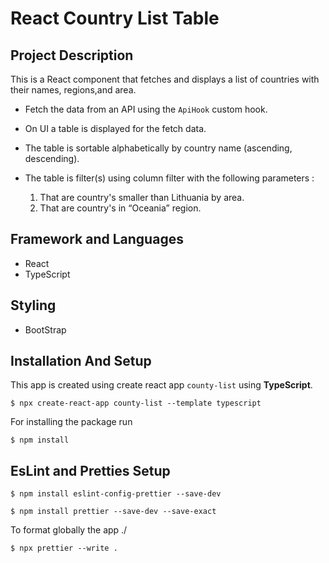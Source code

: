 # React Country List Table 
## Project Description
 This is a React component that fetches and displays a list of countries with their names, regions,and area.
  
 * Fetch the data from an API using the `ApiHook` custom hook.

* On UI a table is displayed for the fetch data.
* The table is  sortable alphabetically by country name (ascending, descending). 
* The table is filter(s) using column filter with the following  parameters :
       <ol>
     <li>That are country's smaller than Lithuania by area.
      <li>That are country's  in “Oceania” region.
      </ol>

## Framework and Languages 
- React
- TypeScript
## Styling  
- BootStrap
  

## Installation And Setup  
This app is created using  create react app `county-list`  using **TypeScript**.

`$ npx create-react-app county-list --template typescript`

For installing the package run 

`$ npm install `

## EsLint and Pretties Setup
`$ npm install eslint-config-prettier --save-dev`

`$ npm install prettier --save-dev --save-exact`

To format globally the app ./

`$ npx prettier --write .`
